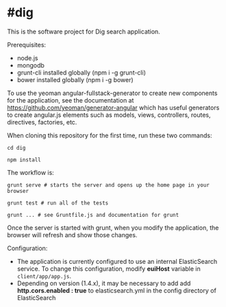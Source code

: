#dig
=========

This is the software project for Dig search application.

Prerequisites:
- node.js
- mongodb
- grunt-cli installed globally (npm i -g grunt-cli)
- bower installed globally (npm i -g bower)

To use the yeoman angular-fullstack-generator to create new components for
the application, see the documentation at 
https://github.com/yeoman/generator-angular which has useful generators to
create angular.js elements such as models, views, controllers, routes, 
directives, factories, etc.

When cloning this repository for the first time, run these two commands:

  `cd dig`
  
  `npm install`

The workflow is:
  
  `grunt serve # starts the server and opens up the home page in your browser`

  `grunt test # run all of the tests`

  `grunt ... # see Gruntfile.js and documentation for grunt`

Once the server is started with grunt, when you modify the
application, the browser will refresh and show those changes.



Configuration:
- The application is currently configured to use an internal ElasticSearch service.  To change this configuration, modify **euiHost** variable in `client/app/app.js`.
- Depending on version (1.4.x), it may be necessary to add add **http.cors.enabled : true** to elasticsearch.yml in the config directory of ElasticSearch
